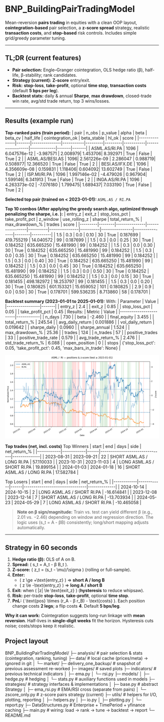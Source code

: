 # BNP_BuildingPairTradingModel

Mean-reversion **pairs trading** in equities with a clean OOP layout, **cointegration-based** pair selection, a **z-score spread** strategy, realistic **transaction costs**, and **stop-based** risk controls. Includes simple grid/greedy parameter tuning.

---

## TL;DR (current features)

- **Pair selection:** Engle–Granger cointegration, OLS hedge ratio (β), half-life, β-stability; rank candidates.
- **Strategy (current):** **Z-score** entry/exit.
- **Risk:** **stop-loss**, **take-profit**, optional **time stop**, **transaction costs** (default **5 bps per leg**).
- **Backtest stats:** daily & annual **Sharpe**, **max drawdown**, closed-trade win rate, avg/std trade return, top 3 wins/losses.

---

## Results (example run)

**Top-ranked pairs (train period):**
| pair          | n_obs | p_value       | alpha     | beta    | beta_cv | half_life | cointegration_ok | beta_stable | hl_ok | score |
|---------------|-------|---------------|-----------|---------|---------|-----------|------------------|-------------|-------|-------|
| ASML.AS/RI.PA | 1096  | 6.047576e-12  | -3.987571 | 2.008979| 1.453706| 8.392971  | True             | False       | True  | 2     |
| ASML.AS/BESI.AS | 1096| 2.561226e-09  | 2.286047  | 0.988719| 0.508977| 12.366520 | True             | False       | True  | 2     |
| BESI.AS/IFX.DE | 1096 | 4.356609e-08  | 0.159831  | 1.118406| 0.604092| 13.602749 | True             | False       | True  | 2     |
| ISP.MI/RI.PA   | 1096 | 1.997146e-02  | -4.479026 | 0.967904| 1.599146| 6.341913  | True             | False       | True  | 2     |
| INGA.AS/RI.PA  | 1096 | 4.263373e-02  | -7.076180 | 1.799475| 1.689437| 7.033190  | True             | False       | True  | 2     |


**Selected top pair (trained on < 2023-01-01):** `ASML.AS / RI.PA`

**Top 10 combos (After applying the greedy search algo, optimized through penalizing the sharpe, i.e. ):**
| entry_z | exit_z | stop_loss_pct | take_profit_pct | z_window | use_rolling_z |  sharpe  | total_return_% | max_drawdown_% | trades |   score  |
|---------|--------|---------------|-----------------|----------|---------------|----------|----------------|----------------|--------|----------|
| 1.5     | 0.3    | 0.0           | 0.10            | 30       | True          | 0.187699 | 419.755219     | 14.040572      | 99     | 0.187699 |
| 1.5     | 0.3    | 0.0           | 0.25            | 30       | True          | 0.184252 | 635.665250     | 15.481990      | 99     | 0.184252 |
| 1.5     | 0.3    | 0.0           | 0.30            | 30       | True          | 0.184252 | 635.665250     | 15.481990      | 99     | 0.184252 |
| 1.5     | 0.3    | 0.0           | 0.35            | 30       | True          | 0.184252 | 635.665250     | 15.481990      | 99     | 0.184252 |
| 1.5     | 0.3    | 0.0           | 0.40            | 30       | True          | 0.184252 | 635.665250     | 15.481990      | 99     | 0.184252 |
| 1.5     | 0.3    | 0.0           | 0.45            | 30       | True          | 0.184252 | 635.665250     | 15.481990      | 99     | 0.184252 |
| 1.5     | 0.3    | 0.0           | 0.50            | 30       | True          | 0.184252 | 635.665250     | 15.481990      | 99     | 0.184252 |
| 1.5     | 0.3    | 0.0           | 0.15            | 30       | True          | 0.181455 | 498.182972     | 18.253797      | 99     | 0.181455 |
| 1.5     | 0.3    | 0.0           | 0.20            | 30       | True          | 0.180825 | 601.153321     | 15.659052      | 101    | 0.180825 |
| 2.9     | 0.9    | 0.0           | 0.50            | 30       | True          | 0.178701 | 599.536235     |  8.713860      | 58     | 0.178701 |

**Backtest summary (2023-01-01 to 2025-01-01):**
With:
| Parameter       | Value |
|-----------------|-------|
| entry_z         | 2.4   |
| exit_z          | 0.85  |
| stop_loss_pct   | 0.05  |
| take_profit_pct | 0.45  |
Results:
| Metric                | Value      |
|------------------------|------------|
| n_days                | 730        |
| beta                  | -2.460     |
| final_equity          | 3.455      |
| total_return_%        | 245.54     |
| avg_daily_return      | 0.001886   |
| vol_daily_return      | 0.019642   |
| sharpe_daily          | 0.0960     |
| sharpe_annual         | 1.524      |
| max_drawdown_%        | 25.36      |
| trades                | 124        |
| n_trades              | 57         |
| positive_trades       | 33         |
| positive_trade_rate   | 0.579      |
| avg_trade_return_%    | 2.476      |
| std_trade_return_%    | 6.088      |
| open_position         | 0          |
| stops                 | {'stop_loss_pct': 0.05, 'take_profit_pct': 0.45, 'max_bars_in_trade': None} |

<p align="center">
  <img src="images/ASML_RI_graph.png" width="720" alt="Positions & z-score">
</p>

**Top trades (net, incl. costs)**
Top Winners
| start      | end        | days | side                           | net_return_% |
|------------|------------|------|--------------------------------|--------------|
| 2023-08-31 | 2023-09-21 | 22   | SHORT ASML.AS / LONG RI.PA     | 57.110033    |
| 2023-10-31 | 2023-11-03 | 4    | LONG ASML.AS / SHORT RI.PA     | 19.899154    |
| 2024-01-03 | 2024-01-18 | 16   | SHORT ASML.AS / LONG RI.PA     | 17.582784    |

Top Losers
| start      | end        | days | side                           | net_return_% |
|------------|------------|------|--------------------------------|--------------|
| 2024-10-14 | 2024-10-15 | 2    | LONG ASML.AS / SHORT RI.PA     | -16.614841   |
| 2023-12-08 | 2023-12-14 | 7    | SHORT ASML.AS / LONG RI.PA     | -13.703934   |
| 2024-05-23 | 2024-05-29 | 7    | LONG ASML.AS / SHORT RI.PA     | -10.465058   |

> **Note on β sign/magnitude:** Train vs. test can yield different β (e.g., 2.01 vs. −2.46) depending on window and regression direction. The logic uses \(s_t = A - βB\) consistently; long/short mapping adjusts automatically.

---

## Strategy in 60 seconds

1. **Hedge ratio (β):** OLS of A on B.  
2. **Spread:** \( s_t = A_t - β B_t \).  
3. **Z-score:** \( z_t = (s_t - \mu)/\sigma \) (rolling or full-sample).  
4. **Enter:**  
   - \( z \ge +\text{entry\_z} \) ⇒ **short A / long B**  
   - \( z \le -\text{entry\_z} \) ⇒ **long A / short B**  
5. **Exit:** when \( |z| \le \text{exit\_z} \) (**hysteresis** to reduce whipsaw).  
6. **Risk:** per-trade **stop-loss**, **take-profit**, optional **time stop**.  
7. **PnL:** \( \text{pos} \times (r_A - β r_B) - \text{costs} \). Each position change costs **2 legs**; a flip costs **4**. Default **5 bps/leg**.

**Why it can work:** Cointegration suggests long-run linkage with **mean reversion**. Half-lives in **single-digit weeks** fit the horizon. Hysteresis cuts noise; costs/stops keep it realistic.


## Project layout
BNP_BuildingPairTradingModel/
├─ analysis/                      # pair selection & stats (cointegration, ranking, tuning)
├─ data/                          # local cache (prices/meta) → ignored in git
│  └─ market/
├─ delivery_one_backup/           # snapshot of previous assessment re-worked
├─ images/                        # saved plots
├─ indicators/                    # previous technical indicators
│  ├─ ema.py
│  └─ rsi.py
├─ models/
│  ├─ hedge.py                    # hedging
│  └─ stats.py                    # auxiliary functions used in models
├─ strategies/                    # strategy interfaces & implementations
│  ├─ base.py                     # abstract Strategy
│  ├─ ema_rsi.py                  # EMA/RSI cross (separate from pairs)
│  └─ zscore_only.py              # z-score pairs strategy (current)
├─ utils/                         # helpers for I/O, plotting, reporting
│  ├─ helpers.py
│  ├─ io.py
│  ├─ plotting.py
│  └─ report.py
├─ DataStructures.py              # Enterprise + TimePeriod + yfinance caching
├─ main.py                        # wiring: load → rank → tune → backtest → report
└─ README.md
